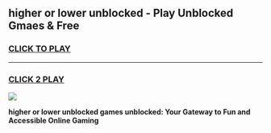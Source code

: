 
## higher or lower unblocked - Play Unblocked Gmaes & Free
<h3>
<a href="https://news.freeplayer.one?title=higher_or_lower_unblocked&ref=23F">CLICK TO PLAY</a></h3>
<hr>

<h3>
<a href="https://news.freeplayer.one?title=higher_or_lower_unblocked&ref=23F">CLICK 2 PLAY</a>
  
</h3>

<a href="https://news.freeplayer.one?title=higher_or_lower_unblocked&ref=23F/"><img src="https://clearcache.store/games.png"></a>


**higher or lower unblocked games unblocked: Your Gateway to Fun and Accessible Online Gaming**

